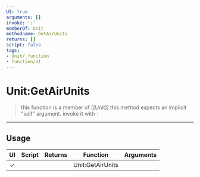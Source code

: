```yaml
---
UI: true
arguments: []
invoke: ':'
memberOf: Unit
methodname: GetAirUnits
returns: []
script: false
tags:
- Unit/_function
- function/UI
---
```

# Unit:GetAirUnits
> this function is a member of [[Unit]]
> this method expects an implicit "self" argument. invoke it with `:`
-----
## Usage
|  UI | Script | Returns | Function | Arguments |
|:---:|:------:|-------:|:--------:|:---------|
|✓| ||Unit:GetAirUnits||
